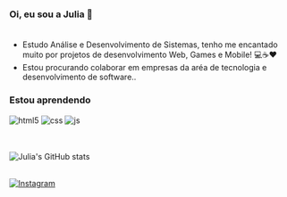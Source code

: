 ### Oi, eu sou a Julia 👋 </br></br>

- Estudo Análise e Desenvolvimento de Sistemas, tenho me encantado muito por projetos de desenvolvimento Web, Games e Mobile! 💻☕❤️
- Estou procurando colaborar em empresas da aréa de tecnologia e desenvolvimento de software..

### Estou aprendendo
<div style="display: inline_block">
  <img align="center" alt="html5" src="https://img.shields.io/badge/HTML5-E34F26?style=for-the-badge&logo=html5&logoColor=white" />
  <img align="center" alt="css" src="https://img.shields.io/badge/CSS3-1572B6?style=for-the-badge&logo=css3&logoColor=white" />
  <img align="center" alt="js" src="https://img.shields.io/badge/JavaScript-F7DF1E?style=for-the-badge&logo=javascript&logoColor=black" />
</div><br/><br/>

![Julia's GitHub stats](https://github-readme-stats.vercel.app/api?username=juliajunogueiira&show_icons=true&theme=dracula&count_private=true)</br><br>

[![Instagram](https://img.shields.io/badge/Instagram-E4405F?style=for-the-badge&logo=instagram&logoColor=white)](https://instagram.com/julia_junogueiira)
